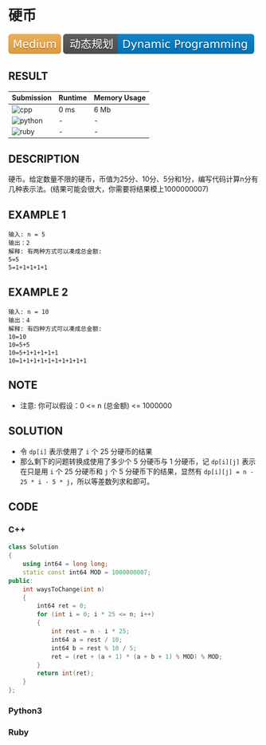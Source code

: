 # 硬币

![Medium](../../materials/-Medium-f0ad4e.svg) ![Dynamic_Programming](../../materials/动态规划-Dynamic_Programming-007ec6.svg) 

## RESULT

| Submission                                                    | Runtime | Memory Usage |
| ------------------------------------------------------------- | ------- | ------------ |
| ![cpp](https://img.shields.io/badge/cci1603-cpp-f34b7d.svg)   | 0 ms    | 6 Mb         |
| ![python](https://img.shields.io/badge/cci1603-py-3572A5.svg) | -       | -            |
| ![ruby](https://img.shields.io/badge/cci1603-rb-701516.svg)   | -       | -            |

## DESCRIPTION

硬币。给定数量不限的硬币，币值为25分、10分、5分和1分，编写代码计算n分有几种表示法。(结果可能会很大，你需要将结果模上1000000007)

## EXAMPLE 1

```plain
输入: n = 5
输出：2
解释: 有两种方式可以凑成总金额:
5=5
5=1+1+1+1+1
```

## EXAMPLE 2

```plain
输入: n = 10
输出：4
解释: 有四种方式可以凑成总金额:
10=10
10=5+5
10=5+1+1+1+1+1
10=1+1+1+1+1+1+1+1+1+1
```

## NOTE

* 注意: 你可以假设：0 <= n (总金额) <= 1000000

## SOLUTION

* 令 `dp[i]` 表示使用了 `i` 个 25 分硬币的结果
* 那么剩下的问题转换成使用了多少个 5 分硬币与 1 分硬币，记 `dp[i][j]` 表示在只是用 `i` 个 25 分硬币和 `j` 个 5 分硬币下的结果，显然有 `dp[i][j] = n - 25 * i - 5 * j`，所以等差数列求和即可。

## CODE

### C++

```cpp
class Solution
{
    using int64 = long long;
    static const int64 MOD = 1000000007;
public:
    int waysToChange(int n)
    {
        int64 ret = 0;
        for (int i = 0; i * 25 <= n; i++)
        {
            int rest = n - i * 25;
            int64 a = rest / 10;
            int64 b = rest % 10 / 5;
            ret = (ret + (a + 1) * (a + b + 1) % MOD) % MOD;
        }
        return int(ret);
    }
};
```

### Python3


### Ruby

